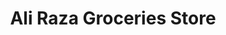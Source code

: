 ---
title: "Ali Raza Groceries Store"
url: /khrchy/ali-raza-groceries-store/
shop: Gemüse & Obst
---
